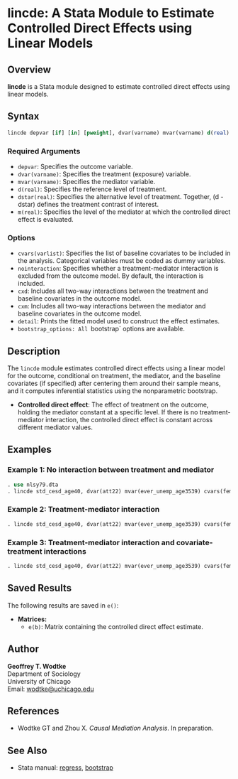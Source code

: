 # lincde: A Stata Module to Estimate Controlled Direct Effects using Linear Models

## Overview

**lincde** is a Stata module designed to estimate controlled direct effects using linear models.

## Syntax

```stata
lincde depvar [if] [in] [pweight], dvar(varname) mvar(varname) d(real) dstar(real) m(real) cvars(varlist) [options]
```

### Required Arguments

- `depvar`: Specifies the outcome variable.
- `dvar(varname)`: Specifies the treatment (exposure) variable.
- `mvar(varname)`: Specifies the mediator variable.
- `d(real)`: Specifies the reference level of treatment.
- `dstar(real)`: Specifies the alternative level of treatment. Together, (d - dstar) defines the treatment contrast of interest.
- `m(real)`: Specifies the level of the mediator at which the controlled direct effect is evaluated.

### Options

- `cvars(varlist)`: Specifies the list of baseline covariates to be included in the analysis. Categorical variables must be coded as dummy variables.
- `nointeraction`: Specifies whether a treatment-mediator interaction is excluded from the outcome model. By default, the interaction is included.
- `cxd`: Includes all two-way interactions between the treatment and baseline covariates in the outcome model.
- `cxm`: Includes all two-way interactions between the mediator and baseline covariates in the outcome model.
- `detail`: Prints the fitted model used to construct the effect estimates.
- `bootstrap_options: All `bootstrap` options are available.

## Description

The `lincde` module estimates controlled direct effects using a linear model for the outcome, conditional on treatment, the mediator, and the baseline covariates (if specified) after centering them around their sample means, and it computes inferential statistics using the nonparametric bootstrap.

- **Controlled direct effect**: The effect of treatment on the outcome, holding the mediator constant at a specific level. If there is no treatment-mediator interaction, the controlled direct effect is constant across different mediator values.

## Examples

### Example 1: No interaction between treatment and mediator

```stata
. use nlsy79.dta
. lincde std_cesd_age40, dvar(att22) mvar(ever_unemp_age3539) cvars(female black hispan paredu parprof parinc_prank famsize afqt3) d(1) dstar(0) m(0) nointer reps(1000)
```

### Example 2: Treatment-mediator interaction

```stata
. lincde std_cesd_age40, dvar(att22) mvar(ever_unemp_age3539) cvars(female black hispan paredu parprof parinc_prank famsize afqt3) d(1) dstar(0) m(0) reps(1000)
```

### Example 3: Treatment-mediator interaction and covariate-treatment interactions

```stata
. lincde std_cesd_age40, dvar(att22) mvar(ever_unemp_age3539) cvars(female black hispan paredu parprof parinc_prank famsize afqt3) d(1) dstar(0) m(0) cxd reps(1000)
```

## Saved Results

The following results are saved in `e()`:

- **Matrices:**
  - `e(b)`: Matrix containing the controlled direct effect estimate.

## Author

**Geoffrey T. Wodtke**  
Department of Sociology  
University of Chicago  
Email: [wodtke@uchicago.edu](mailto:wodtke@uchicago.edu)

## References

- Wodtke GT and Zhou X. *Causal Mediation Analysis*. In preparation.

## See Also

- Stata manual: [regress](https://www.stata.com/manuals/rregress.pdf), [bootstrap](https://www.stata.com/manuals/rbootstrap.pdf)
